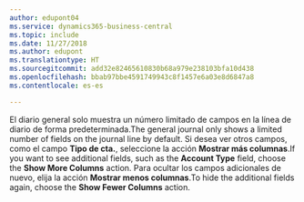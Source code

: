 ```yaml
---
author: edupont04
ms.service: dynamics365-business-central
ms.topic: include
ms.date: 11/27/2018
ms.author: edupont
ms.translationtype: HT
ms.sourcegitcommit: add32e82465610830b68a979e238103bfa10d438
ms.openlocfilehash: bbab97bbe4591749943c8f1457e6a03e8d6847a8
ms.contentlocale: es-es

---
```

<span data-ttu-id="d6cd2-101">El diario general solo muestra un número limitado de campos en la línea de diario de forma predeterminada.</span><span class="sxs-lookup"><span data-stu-id="d6cd2-101">The general journal only shows a limited number of fields on the journal line by default.</span></span> <span data-ttu-id="d6cd2-102">Si desea ver otros campos, como el campo **Tipo de cta.**, seleccione la acción **Mostrar más columnas**.</span><span class="sxs-lookup"><span data-stu-id="d6cd2-102">If you want to see additional fields, such as the **Account Type** field, choose the **Show More Columns** action.</span></span> <span data-ttu-id="d6cd2-103">Para ocultar los campos adicionales de nuevo, elija la acción **Mostrar menos columnas**.</span><span class="sxs-lookup"><span data-stu-id="d6cd2-103">To hide the additional fields again, choose the **Show Fewer Columns** action.</span></span>  

